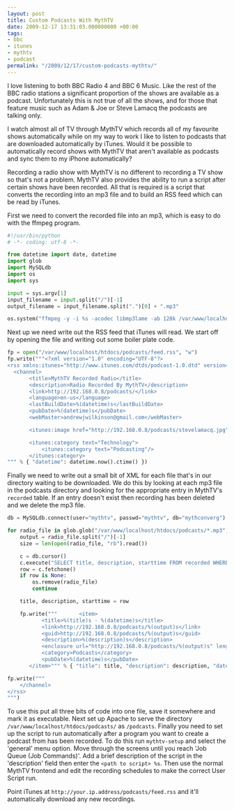 ```yaml
---
layout: post
title: Custom Podcasts With MythTV
date: 2009-12-17 13:31:03.000000000 +00:00
tags:
- bbc
- itunes
- mythtv
- podcast
permalink: "/2009/12/17/custom-podcasts-mythtv/"
---
```

I love listening to both BBC Radio 4 and BBC 6 Music. Like the rest of the BBC radio stations a significant
proportion of the shows are available as a podcast. Unfortunately this is not true of all the shows, and for
those that feature music such as Adam & Joe or Steve Lamacq the podcasts are talking only.

I watch almost all of TV through MythTV which records all of my favourite shows automatically while on my way
to work I like to listen to podcasts that are downloaded automatically by iTunes. Would it be possible to
automatically record shows with MythTV that aren't available as podcasts and sync them to my iPhone
automatically?

Recording a radio show with MythTV is no different to recording a TV show so that's not a problem. MythTV also
provides the ability to run a script after certain shows have been recorded. All that is required is a script
that converts the recording into an mp3 file and to build an RSS feed which can be read by iTunes.
<!--more-->

First we need to convert the recorded file into an mp3, which is easy to do with the ffmpeg program.

```python
#!/usr/bin/python
# -*- coding: utf-8 -*-

from datetime import date, datetime
import glob
import MySQLdb
import os
import sys

input = sys.argv[1]
input_filename = input.split("/")[-1]
output_filename = input_filename.split(".")[0] + ".mp3"

os.system("ffmpeg -y -i %s -acodec libmp3lame -ab 128k /var/www/localhost/htdocs/podcasts/%s > /dev/null" % (input, output_filename))
```

Next up we need write out the RSS feed that iTunes will read. We start off by opening the file and writing out
some boiler plate code.

```python
fp = open("/var/www/localhost/htdocs/podcasts/feed.rss", "w")
fp.write("""<?xml version="1.0" encoding="UTF-8"?>
<rss xmlns:itunes="http://www.itunes.com/dtds/podcast-1.0.dtd" version="2.0">
  <channel>
       <title>MythTV Recorded Radio</title>
       <description>Radio Recorded By MythTV</description>
       <link>http://192.168.0.8/podcasts/</link>
       <language>en-us</language>
       <lastBuildDate>%(datetime)s</lastBuildDate>
       <pubDate>%(datetime)s</pubDate>
       <webMaster>andrewjwilkinson@gmail.com</webMaster>

       <itunes:image href="http://192.168.0.8/podcasts/stevelamacq.jpg"/>

       <itunes:category text="Technology">
           <itunes:category text="Podcasting"/>
       </itunes:category>
""" % { "datetime": datetime.now().ctime() })
```

Finally we need to write out a small bit of XML for each file that's in our directory waiting to be
downloaded. We do this by looking at each mp3 file in the podcasts directory and looking for the appropriate
entry in MythTV's `recorded` table. If an entry doesn't exist then recording has been deleted and we delete
the mp3 file.

```python
db = MySQLdb.connect(user="mythtv", passwd="mythtv", db="mythconverg")

for radio_file in glob.glob("/var/www/localhost/htdocs/podcasts/*.mp3"):
    output = radio_file.split("/")[-1]
    size = len(open(radio_file, "rb").read())

    c = db.cursor()
    c.execute("SELECT title, description, starttime FROM recorded WHERE basename=%s", (output.split(".")[0] + ".mpg", ))
    row = c.fetchone()
    if row is None:
        os.remove(radio_file)
        continue

    title, description, starttime = row

    fp.write("""       <item>
           <title>%(title)s - %(datetime)s</title>
           <link>http://192.168.0.8/podcasts/%(output)s</link>
           <guid>http://192.168.0.8/podcasts/%(output)s</guid>
           <description>%(description)s</description>
           <enclosure url="http://192.168.0.8/podcasts/%(output)s" length="%(output_size)s" type="audio/mpeg"/>
           <category>Podcasts</category>
           <pubDate>%(datetime)s</pubDate>
       </item>""" % { "title": title, "description": description, "datetime": starttime, "output": output, "output_size": size })

fp.write("""
    </channel>
</rss>
""")
```

To use this put all three bits of code into one file, save it somewhere and mark it as executable. Next set up
Apache to serve the directory `/var/www/localhost/htdocs/podcasts/` as `/podcasts`. Finally you need to set up
the script to run automatically after a program you want to create a podcast from has been recorded. To do
this run `mythtv-setup` and select the 'general' menu option. Move through the screens until you reach 'Job
Queue (Job Commands)'. Add a brief description of the script in the 'description' field then enter the `<path
to script> %s`. Then use the normal MythTV frontend and edit the recording schedules to make the correct User
Script run.

Point iTunes at `http://your.ip.address/podcasts/feed.rss` and it'll automatically download any new recordings.
